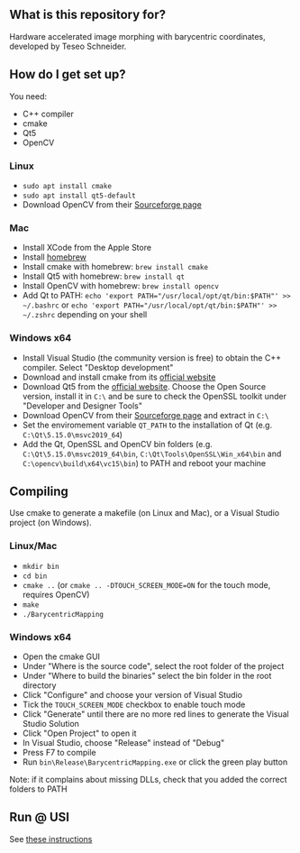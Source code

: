 ## What is this repository for?
Hardware accelerated image morphing with barycentric coordinates, developed by Teseo Schneider.


## How do I get set up?
You need:

* C++ compiler
* cmake
* Qt5
* OpenCV

### Linux
* `sudo apt install cmake`
* `sudo apt install qt5-default`
* Download OpenCV from their [Sourceforge page](https://sourceforge.net/projects/opencvlibrary/)

### Mac
* Install XCode from the Apple Store
* Install [homebrew](https://brew.sh/)
* Install cmake with homebrew: `brew install cmake`
* Install Qt5 with homebrew: `brew install qt`
* Install OpenCV with homebrew: `brew install opencv`
* Add Qt to PATH: `echo 'export PATH="/usr/local/opt/qt/bin:$PATH"' >> ~/.bashrc` or `echo 'export PATH="/usr/local/opt/qt/bin:$PATH"' >> ~/.zshrc` depending on your shell
 
### Windows x64
* Install Visual Studio (the community version is free) to obtain the C++ compiler. Select "Desktop development"
* Download and install cmake from its [official website](https://cmake.org/download/)
* Download Qt5 from the [official website](https://www.qt.io/download/). Choose the Open Source version, install it in `C:\` and be 
sure to check the OpenSSL toolkit under "Developer and Designer Tools"
* Download OpenCV from their [Sourceforge page](https://sourceforge.net/projects/opencvlibrary/) and extract in `C:\`
* Set the enviromement variable `QT_PATH` to the installation of Qt (e.g. `C:\Qt\5.15.0\msvc2019_64`)
* Add the Qt, OpenSSL and OpenCV bin folders (e.g. `C:\Qt\5.15.0\msvc2019_64\bin`, `C:\Qt\Tools\OpenSSL\Win_x64\bin` and `C:\opencv\build\x64\vc15\bin`) to PATH and reboot your machine


## Compiling
Use cmake to generate a makefile (on Linux and Mac), or a Visual Studio project (on Windows).

### Linux/Mac
* `mkdir bin`
* `cd bin`
* `cmake ..` (or `cmake .. -DTOUCH_SCREEN_MODE=ON` for the touch mode, requires OpenCV)
* `make`
* `./BarycentricMapping`

### Windows x64
* Open the cmake GUI
* Under "Where is the source code", select the root folder of the project
* Under "Where to build the binaries" select the bin folder in the root directory
* Click "Configure" and choose your version of Visual Studio
* Tick the `TOUCH_SCREEN_MODE` checkbox to enable touch mode
* Click "Generate" until there are no more red lines to generate the Visual Studio Solution
* Click "Open Project" to open it
* In Visual Studio, choose "Release" instead of "Debug"
* Press F7 to compile
* Run `bin\Release\BarycentricMapping.exe` or click the green play button

Note: if it complains about missing DLLs, check that you added the correct folders to PATH


## Run @ USI
See [these instructions](https://github.com/USI-Showroom/WarpMe/blob/master/docs/WarpMe_manual_ITA.pdf)
